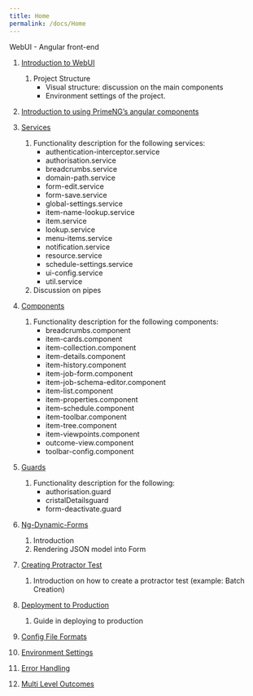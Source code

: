 ```yaml
---
title: Home
permalink: /docs/Home
---
```


WebUI - Angular front-end

1. [Introduction to WebUI](../Introduction-to-WebUI)
    1. Project Structure
        * Visual structure: discussion on the main components
        * Environment settings of the project.
1. [Introduction to using PrimeNG’s angular components](../Introduction-to-using-PrimeNG-angular-components)

1. [Services](../Services)
    1. Functionality description for the following services:
       * authentication-interceptor.service
       * authorisation.service
       * breadcrumbs.service
       * domain-path.service
       * form-edit.service
       * form-save.service
       * global-settings.service
       * item-name-lookup.service
       * item.service
       * lookup.service
       * menu-items.service
       * notification.service
       * resource.service
       * schedule-settings.service
       * ui-config.service
       * util.service
    1. Discussion on pipes

1. [Components](../Components)
    1. Functionality description for the following components:
       * breadcrumbs.component
       * item-cards.component
       * item-collection.component
       * item-details.component
       * item-history.component
       * item-job-form.component
       * item-job-schema-editor.component
       * item-list.component
       * item-properties.component
       * item-schedule.component
       * item-toolbar.component
       * item-tree.component
       * item-viewpoints.component
       * outcome-view.component
       * toolbar-config.component

1. [Guards](../Guards)
   1. Functionality description for the following:
      * authorisation.guard
      * cristalDetailsguard
      * form-deactivate.guard

1. [Ng-Dynamic-Forms](../Ng-Dynamic-Forms)
    1. Introduction
    1. Rendering JSON model into Form

1. [Creating Protractor Test](../Creating-Protractor-Test)
    1. Introduction on how to create a protractor test (example: Batch Creation)

1. [Deployment to Production](../Deployment-to-Production)
    1. Guide in deploying to production
    
1. [Config File Formats](../Config-File-Formats)
1. [Environment Settings](../Global-Setting-Configuration)
1. [Error Handling](../Error-Handling)
1. [Multi Level Outcomes](../Multi-Level-Outcomes)